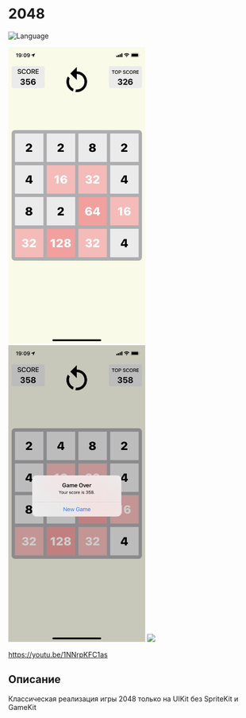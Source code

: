 2048
============
![Language](https://img.shields.io/badge/language-Swift%205-orange)

<p float="left">
  <img src="1.PNG" alt="Screenshot" height="597" width="276">
  <img src="2.PNG" alt="Screenshot" height="597" width="276">
  <img src="/img3.png" width="100" />
</p>

https://youtu.be/1NNrpKFC1as

## Описание
Классическая реализация игры 2048 только на UIKit без SpriteKit и GameKit

